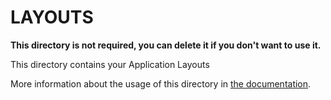 # LAYOUTS

**This directory is not required, you can delete it if you don't want to use it.**

This directory contains your Application Layouts

More information about the usage of this directory in [the documentation](https://nuxtjs.org/guide/views#layouts).


